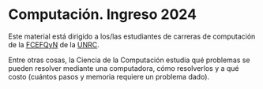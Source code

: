 # Computación. Ingreso 2024

Este material está dirigido a los/las estudiantes de carreras de computación de
la [FCEFQyN] de la [UNRC].

Entre otras cosas, la Ciencia de la Computación estudia qué problemas se pueden resolver mediante una computadora, cómo resolverlos y a qué costo (cuántos pasos y memoria requiere un problema dado). 

[FCEFQyN]: https://www.exa.unrc.edu.ar "Facultad de Ciencias Exactas,
    Físico-Químicas y Naturales"

[UNRC]: https://www.unrc.edu.ar "Universidad Nacional de Río Cuarto"


